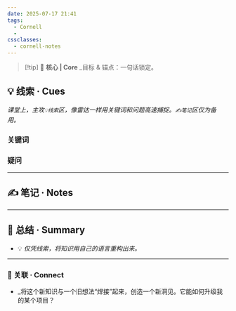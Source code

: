 ```yaml
---
date: 2025-07-17 21:41
tags:
  - Cornell
  - 
cssclasses:
  - cornell-notes
---
```

> [!tip] 🎯 **核心 | Core** _目标 & 锚点：一句话锁定。
> 

## 💡 线索 · Cues

_课堂上，主攻`💡线索`区，像雷达一样用关键词和问题高速捕捉。`✍️笔记`区仅为备用。_

### 关键词


### 疑问



---
## ✍️ 笔记 · Notes





---
## 📜 总结 · Summary

- 💡 _仅凭线索，将知识用自己的语言重构出来。_



---
### 🔗 关联 · Connect

- _将这个新知识与一个旧想法“焊接”起来，创造一个新洞见。它能如何升级我的某个项目？
